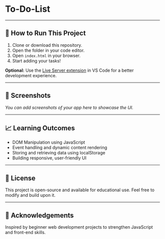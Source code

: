 # To-Do-List

---

## 🚀 How to Run This Project

1. Clone or download this repository.
2. Open the folder in your code editor.
3. Open `index.html` in your browser.
4. Start adding your tasks!

**Optional:** Use the [Live Server extension](https://marketplace.visualstudio.com/items?itemName=ritwickdey.LiveServer) in VS Code for a better development experience.

---

## 📸 Screenshots

*You can add screenshots of your app here to showcase the UI.*

---

## 📈 Learning Outcomes

- DOM Manipulation using JavaScript
- Event handling and dynamic content rendering
- Storing and retrieving data using localStorage
- Building responsive, user-friendly UI

---

## 📄 License

This project is open-source and available for educational use. Feel free to modify and build upon it.

---

## 🙌 Acknowledgements

Inspired by beginner web development projects to strengthen JavaScript and front-end skills.
